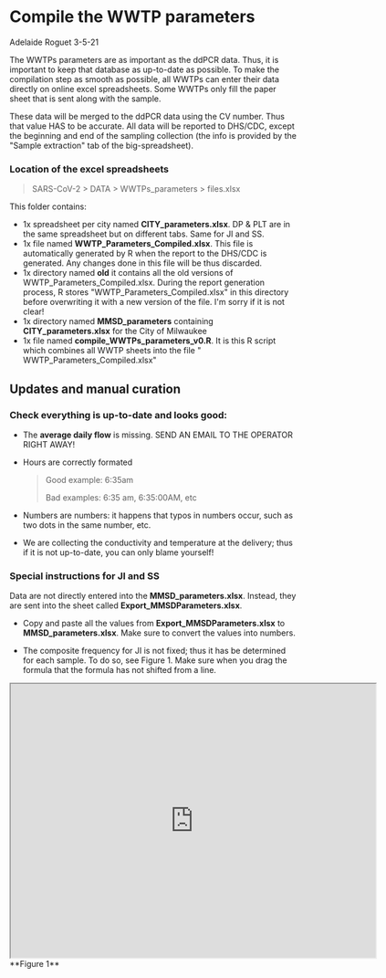 # Compile the WWTP parameters

Adelaide Roguet 3-5-21

The WWTPs parameters are as important as the ddPCR data. Thus, it is important to keep that database as up-to-date as possible. To make the compilation step as smooth as possible, all WWTPs can enter their data directly on online excel spreadsheets. Some WWTPs only fill the paper sheet that is sent along with the sample.

These data will be merged to the ddPCR data using the CV number. Thus that value HAS to be accurate. All data will be reported to DHS/CDC, except the beginning and end of the sampling collection (the info is provided by the "Sample extraction" tab of the big-spreadsheet).



### Location of the excel spreadsheets

> SARS-CoV-2 > DATA > WWTPs_parameters > files.xlsx

This folder contains: 

-  1x spreadsheet per city named **CITY_parameters.xlsx**. DP & PLT are in the same spreadsheet but on different tabs. Same for JI and SS.
- 1x file named **WWTP_Parameters_Compiled.xlsx**. This file is automatically generated by R when the report to the DHS/CDC is generated. Any changes done in this file will be thus discarded.
- 1x directory named **old** it contains all the old versions of WWTP_Parameters_Compiled.xlsx. During the report generation process, R stores "WWTP_Parameters_Compiled.xlsx" in this directory before overwriting it with a new version of the file. I'm sorry if it is not clear!
- 1x directory named **MMSD_parameters** containing **CITY_parameters.xlsx** for the City of Milwaukee
- 1x file named **compile_WWTPs_parameters_v0.R**. It is this R script which combines all WWTP sheets into the file " WWTP_Parameters_Compiled.xlsx"



## Updates and manual curation



### Check everything is up-to-date and looks good: 

- The **average daily flow** is missing. SEND AN EMAIL TO THE OPERATOR RIGHT AWAY!

- Hours are correctly formated

  > Good example: 6:35am
  >
  > Bad examples: 6:35 am, 6:35:00AM, etc

- Numbers are numbers: it happens that typos in numbers occur, such as two dots in the same number, etc.

- We are collecting the conductivity and temperature at the delivery; thus if it is not up-to-date, you can only blame yourself!



### Special instructions for JI and SS

Data are not directly entered into the **MMSD_parameters.xlsx**. Instead, they are sent into the sheet called **Export_MMSDParameters.xlsx**.

- Copy and paste all the values from **Export_MMSDParameters.xlsx** to **MMSD_parameters.xlsx**. Make sure to convert the values into numbers. 

- The composite frequency for JI is not fixed; thus it has be determined for each sample. To do so, see Figure 1. Make sure when you drag the formula that the formula has not shifted from a line. 

<iframe src="https://drive.google.com/file/d/1G3aPlQv9mytcHlrhcyvgZXNz84oqV0pK/preview" width="640" height="480"></iframe>
  **Figure 1**


